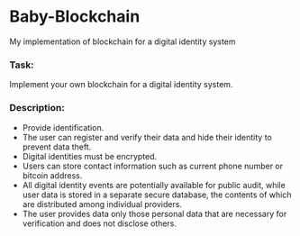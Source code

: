 # Baby-Blockchain
My implementation of blockchain for a digital identity system
### Task:
Implement your own blockchain for a digital identity system.
### Description:
* Provide identification.
* The user can register and verify their data and hide their identity to prevent data theft.
* Digital identities must be encrypted.
* Users can store contact information such as current phone number or bitcoin address.
* All digital identity events are potentially available for public audit, while user data is stored in a separate secure database, the contents of which are distributed among individual providers.
* The user provides data only those personal data that are necessary for verification and does not disclose others.
